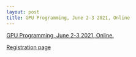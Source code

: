 ```yaml
---
layout: post
title: GPU Programming, June 2-3 2021, Online
---
```


[GPU Programming, June 2-3 2021, Online.](https://escience-academy.github.io/2021-06-02-gpu/)

[Registration page](https://www.eventbrite.co.uk/e/gpu-programming-tickets-154829528287)
